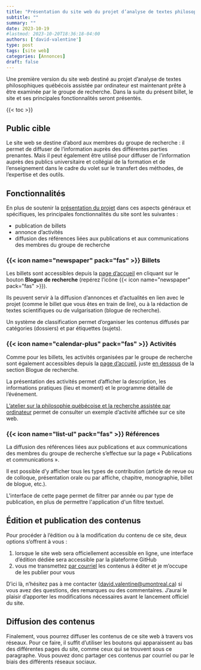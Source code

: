 ```yaml
---
title: "Présentation du site web du projet d’analyse de textes philosophiques québécois assistée par ordinateur"
subtitle: ""
summary: ""
date: 2023-10-19
#lastmod: 2023-10-20T18:36:18-04:00
authors: ['david-valentine']
type: post
tags: [site web]
categories: [Annonces]
draft: false
---
```

Une première version du site web destiné au projet d’analyse de textes philosophiques québécois assistée par ordinateur est maintenant prête à être examinée par le groupe de recherche.
Dans la suite du présent billet, le site et ses principales fonctionnalités seront présentés.

<!--more-->

{{< toc >}}

## Public cible

Le site web se destine d’abord aux membres du groupe de recherche :
il permet de diffuser de l’information auprès des différentes parties prenantes.
Mais il peut également être utilisé pour diffuser de l’information auprès des publics universitaire et collégial de la formation et de l’enseignement dans le cadre du volet sur le transfert des méthodes, de l’expertise et des outils.

## Fonctionnalités

En plus de soutenir la [présentation du projet](../../presentation/) dans ces aspects généraux et spécifiques, les principales fonctionnalités du site sont les suivantes :

- publication de billets
- annonce d’activités
- diffusion des références liées aux publications et aux communications des membres du groupe de recherche

### {{< icon name="newspaper" pack="fas" >}} Billets

Les billets sont accessibles depuis la [page d’accueil](../../) en cliquant sur le bouton **Blogue de recherche** (repérez l’icône {{< icon name="newspaper" pack="fas" >}}).

Ils peuvent servir à la diffusion d’annonces et d’actualités en lien avec le projet (comme le billet que vous êtes en train de lire), ou à la rédaction de textes scientifiques ou de vulgarisation (blogue de recherche).

Un système de classification permet d’organiser les contenus diffusés par catégories (dossiers) et par étiquettes (sujets).

### {{< icon name="calendar-plus" pack="fas" >}} Activités

Comme pour les billets, les activités organisées par le groupe de recherche sont également accessibles depuis la [page d’accueil](../../), juste [en dessous](../../#activites) de la section Blogue de recherche.

La présentation des activités permet d’afficher la description, les informations pratiques (lieu et moment) et le programme détaillé de l’événement.

[L’atelier sur la philosophie québécoise et la recherche assistée par ordinateur](../../activites/2023-11-03-atelier) permet de consulter un exemple d’activité affichée sur ce site web.

### {{< icon name="list-ul" pack="fas" >}} Références

La diffusion des références liées aux publications et aux communications des membres du groupe de recherche s’effectue sur la page « Publications et communications ».

Il est possible d’y afficher tous les types de contribution (article de revue ou de colloque, présentation orale ou par affiche, chapitre, monographie, billet de blogue, etc.).

L'interface de cette page permet de filtrer par année ou par type de publication, en plus de permettre l'application d'un filtre textuel.

## Édition et publication des contenus

Pour procéder à l’édition ou à la modification du contenu de ce site, deux options s’offrent à vous&nbsp;:

1. lorsque le site web sera officiellement accessible en ligne, une interface d’édition dédiée sera accessible par la plateforme GitHub
1. vous me transmettez [par courriel](mailto:david.valentine@umontreal.ca) les contenus à éditer et je m’occupe de les publier pour vous

D’ici là, n’hésitez pas à me contacter ([david.valentine@umontreal.ca](mailto:david.valentine@umontreal.ca)) si vous avez des questions, des remarques ou des commentaires.
J’aurai le plaisir d’apporter les modifications nécessaires avant le lancement officiel du site.

## Diffusion des contenus

Finalement, vous pourrez diffuser les contenus de ce site web à travers vos réseaux.
Pour ce faire, il suffit d’utiliser les boutons qui apparaissent au bas des différentes pages du site, comme ceux qui se trouvent sous ce paragraphe.
Vous pouvez donc partager ces contenus par courriel ou par le biais des différents réseaux sociaux.